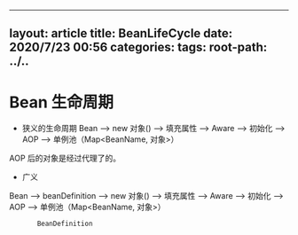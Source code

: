 ---
layout: article
title: BeanLifeCycle
date: 2020/7/23 00:56
categories:
tags:
root-path: ../..
----------------


# Bean 生命周期

- 狭义的生命周期
Bean --> new 对象() --> 填充属性 --> Aware --> 初始化 --> AOP --> 单例池（Map<BeanName, 对象>）

AOP 后的对象是经过代理了的。

- 广义

Bean -->   beanDefinition    --> new 对象() --> 填充属性 --> Aware --> 初始化 --> AOP --> 单例池（Map<BeanName, 对象>）

           BeanDefinition

